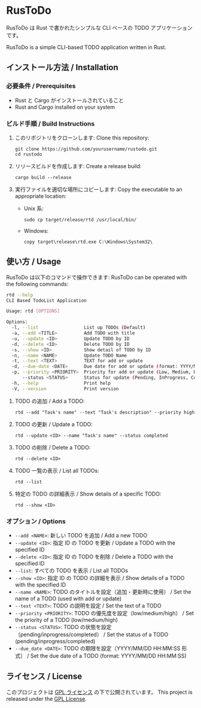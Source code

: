 # RusToDo

RusToDo は Rust で書かれたシンプルな CLI ベースの TODO アプリケーションです。

RusToDo is a simple CLI-based TODO application written in Rust.

## インストール方法 / Installation

### 必要条件 / Prerequisites

- Rust と Cargo がインストールされていること
- Rust and Cargo installed on your system

### ビルド手順 / Build Instructions

1. このリポジトリをクローンします:
   Clone this repository:

   ```
   git clone https://github.com/yourusername/rustodo.git
   cd rustodo
   ```

2. リリースビルドを作成します:
   Create a release build:

   ```
   cargo build --release
   ```

3. 実行ファイルを適切な場所にコピーします:
   Copy the executable to an appropriate location:

   - Unix 系:

     ```
     sudo cp target/release/rtd /usr/local/bin/
     ```

   - Windows:
     ```
     copy target\release\rtd.exe C:\Windows\System32\
     ```

## 使い方 / Usage

RusToDo は以下のコマンドで操作できます:
RusToDo can be operated with the following commands:

```sh
rtd --help
CLI Based TodoList Application

Usage: rtd [OPTIONS]

Options:
  -l, --list                 List up TODOs (Default)
  -a, --add <TITLE>          Add TODO with title
  -u, --update <ID>          Update TODO by ID
  -d, --delete <ID>          Delete TODO by ID
  -s, --show <ID>            Show detail of TODO by ID
  -n, --name <NAME>          Update TODO Name
  -t, --text <TEXT>          TEXT for add or update
  -d, --due-date <DATE>      Due date for add or update (format: YYYY/MM/DD HH:MM:SS)
  -p, --priority <PRIORITY>  Priority for add or update (Low, Medium, High)
      --status <STATUS>      Status for update (Pending, InProgress, Completed)
  -h, --help                 Print help
  -V, --version              Print version
```

1. TODO の追加 / Add a TODO:

   ```
   rtd --add "Task's name" --text "Task's description" --priority high
   ```

2. TODO の更新 / Update a TODO:

   ```
   rtd --update <ID> --name "Task's name" --status completed
   ```

3. TODO の削除 / Delete a TODO:

   ```
   rtd --delete <ID>
   ```

4. TODO 一覧の表示 / List all TODOs:

   ```
   rtd --list
   ```

5. 特定の TODO の詳細表示 / Show details of a specific TODO:
   ```
   rtd --show <ID>
   ```

### オプション / Options

- `--add <NAME>`: 新しい TODO を追加 / Add a new TODO
- `--update <ID>`: 指定 ID の TODO を更新 / Update a TODO with the specified ID
- `--delete <ID>`: 指定 ID の TODO を削除 / Delete a TODO with the specified ID
- `--list`: すべての TODO を表示 / List all TODOs
- `--show <ID>`: 指定 ID の TODO の詳細を表示 / Show details of a TODO with the specified ID
- `--name <NAME>`: TODO のタイトルを設定（追加・更新時に使用） / Set the name of a TODO (used with add or update)
- `--text <TEXT>`: TODO の説明を設定 / Set the text of a TODO
- `--priority <PRIORITY>`: TODO の優先度を設定（low/medium/high） / Set the priority of a TODO (low/medium/high)
- `--status <STATUS>`: TODO の状態を設定（pending/inprogress/completed） / Set the status of a TODO (pending/inprogress/completed)
- `--due_date <DATE>`: TODO の期限を設定（YYYY/MM/DD HH:MM:SS 形式） / Set the due date of a TODO (format: YYYY/MM/DD HH:MM:SS)

## ライセンス / License

このプロジェクトは [GPL ライセンス](LICENSE) の下で公開されています。
This project is released under the [GPL License](LICENSE).
